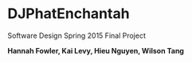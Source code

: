 # DJPhatEnchantah
Software Design Spring 2015 Final Project

**Hannah Fowler, Kai Levy, Hieu Nguyen, Wilson Tang**

